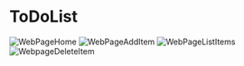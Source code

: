 # ToDoList

![WebPageHome](https://user-images.githubusercontent.com/89872937/191172414-a019ddc7-37c9-41ae-98f8-b6e8cee20fc5.PNG)
![WebPageAddItem](https://user-images.githubusercontent.com/89872937/191172427-6f52adad-4b3f-4b37-a060-1c7d3982f793.PNG)
![WebPageListItems](https://user-images.githubusercontent.com/89872937/191172430-402a0af9-76d9-464b-85f5-4692d49bf89f.PNG)
![WebpageDeleteItem](https://user-images.githubusercontent.com/89872937/191172433-3b29affc-980e-4f7b-b304-942ba7660406.PNG)
